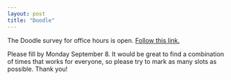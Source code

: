 ```yaml
---
layout: post
title: "Doodle"
---
```


The Doodle survey for office hours is open. [Follow this link.](http://doodle.com/4mbdqfvnvtt974dp) 

Please fill by Monday September 8. It would be great to find a combination of times that works for everyone, so please try to mark as many slots as possible. Thank you!
